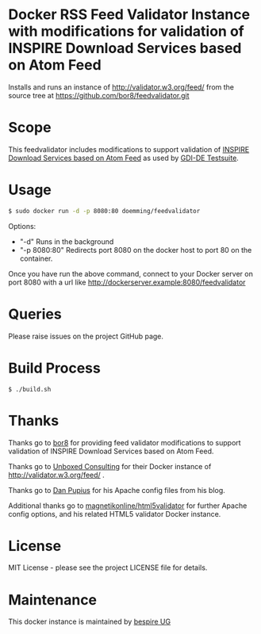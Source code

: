 # Docker RSS Feed Validator Instance with modifications for validation of INSPIRE Download Services based on Atom Feed

Installs and runs an instance of http://validator.w3.org/feed/ from the source
tree at https://github.com/bor8/feedvalidator.git

# Scope
This feedvalidator includes modifications to support validation of [INSPIRE Download Services based on Atom Feed](http://inspire.ec.europa.eu/documents/technical-guidance-implementation-inspire-download-services "Technical Guidance for the implementation of INSPIRE Download Services") as used by [GDI-DE Testsuite](http://www.geoportal.de/EN/GDI-DE/Components/GDI-DE-Testsuite/gdi-de-testsuite.html?lang=en "GDI-DE Testsuite").  

# Usage

```sh
$ sudo docker run -d -p 8080:80 doemming/feedvalidator
```

Options:

* "-d" Runs in the background
* "-p 8080:80" Redirects port 8080 on the docker host to port 80 on the container.

Once you have run the above command, connect to your Docker server on port 8080
with a url like http://dockerserver.example:8080/feedvalidator

# Queries

Please raise issues on the project GitHub page.

# Build Process

```shell
$ ./build.sh
```

# Thanks

Thanks go to [bor8](https://github.com/bor8) for providing feed validator modifications to support validation of INSPIRE Download Services based on Atom Feed.

Thanks go to [Unboxed Consulting](https://github.com/unboxed/docker-feed-validator) for their Docker instance of http://validator.w3.org/feed/ .
  
Thanks go to [Dan Pupius](https://medium.com/dev-tricks/apache-and-php-on-docker-44faef716150)
for his Apache config files from his blog.

Additional thanks go to
[magnetikonline/html5validator](https://registry.hub.docker.com/u/magnetikonline/html5validator/)
for further Apache config options, and his related HTML5 validator Docker
instance.

# License

MIT License - please see the project LICENSE file for details.

# Maintenance
This docker instance is maintained by [bespire UG](http://www.bespire.de)

